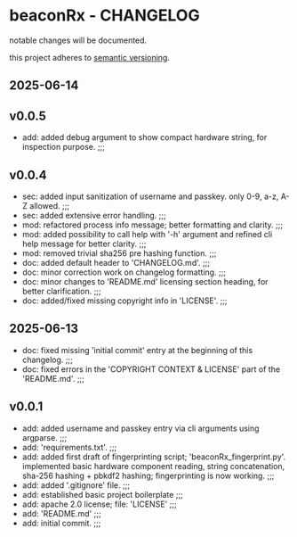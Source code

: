 # beaconRx - CHANGELOG

notable changes will be documented.

this project adheres to [semantic versioning](https://semver.org/spec/v2.0.0.html).

## 2025-06-14

## v0.0.5

- add: added debug argument to show compact hardware string, for inspection purpose. ;;;

## v0.0.4

- sec: added input sanitization of username and passkey. only 0-9, a-z, A-Z allowed. ;;;
- sec: added extensive error handling. ;;;
- mod: refactored process info message; better formatting and clarity. ;;;
- mod: added possibility to call help with '-h' argument and refined cli help message for better clarity. ;;;
- mod: removed trivial sha256 pre hashing function. ;;;
- doc: added default header to 'CHANGELOG.md'. ;;;
- doc: minor correction work on changelog formatting. ;;;
- doc: minor changes to 'README.md' licensing section heading, for better clarification. ;;;
- doc: added/fixed missing copyright info in 'LICENSE'. ;;;

## 2025-06-13

- doc: fixed missing 'initial commit' entry at the beginning of this changelog. ;;;
- doc: fixed errors in the 'COPYRIGHT CONTEXT & LICENSE' part of the 'README.md'. ;;;

## v0.0.1

- add: added username and passkey entry via cli arguments using argparse. ;;;
- add: 'requirements.txt'. ;;;
- add: added first draft of fingerprinting script; 'beaconRx_fingerprint.py'. implemented basic hardware component reading, string concatenation, sha-256 hashing + pbkdf2 hashing; fingerprinting is now working. ;;;
- add: added '.gitignore' file. ;;;
- add: established basic project boilerplate ;;;
- add: apache 2.0 license; file: 'LICENSE' ;;;
- add: 'README.md' ;;;
- add: initial commit. ;;;